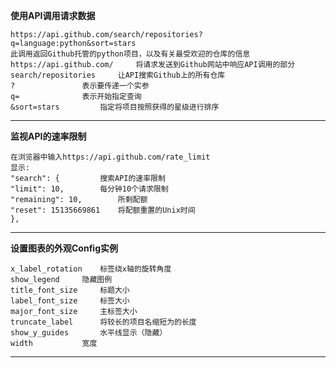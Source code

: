 **使用API调用请求数据**

	https://api.github.com/search/repositories?q=language:python&sort=stars
	此调用返回Github托管的python项目，以及有关最受欢迎的仓库的信息  
	https://api.github.com/		将请求发送到Github网站中响应API调用的部分  
	search/repositories		让API搜索Github上的所有仓库  
	?				表示要传递一个实参  
	q=				表示开始指定查询  
	&sort=stars			指定将项目按照获得的星级进行排序
***
**监视API的速率限制**

	在浏览器中输入https://api.github.com/rate_limit
	显示:  
	"search": {			搜索API的速率限制  
	"limit": 10,		每分钟10个请求限制  
	"remaining": 10,		所剩配额  
	"reset": 15135669861	将配额重置的Unix时间  
	},
***
**设置图表的外观Config实例**

	x_label_rotation	标签绕x轴的旋转角度  
	show_legend		隐藏图例  
	title_font_size		标题大小  
	label_font_size		标签大小  
	major_font_size		主标签大小  
	truncate_label		将较长的项目名缩短为的长度  
	show_y_guides		水平线显示（隐藏）  
	width			宽度  
***

